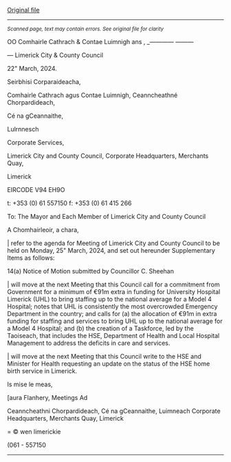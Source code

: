 [Original file](https://www.limerick.ie/sites/default/files/media/documents/2024-03/00-i-supplementary-agenda-council-meeting-25.03.2024.pdf)

---
*<small>Scanned page, text may contain errors. See original file for clarity</small>*  

OO Comhairle Cathrach
& Contae Luimnigh
ans , _————  ———

— Limerick City
& County Council

22" March, 2024.

Seirbhisi Corparaideacha,

Comhairle Cathrach agus Contae Luimnigh,
Ceanncheathné Chorpardideach,

Cé na gCeannaithe,

Lulrnnesch

Corporate Services,

Limerick City and County Council,
Corporate Headquarters,
Merchants Quay,

Limerick

EIRCODE V94 EH9O

t: +353 (0) 61 557150
f: +353 (0) 61 415 266

To: The Mayor and Each Member of Limerick City and County Council

A Chomhairleoir, a chara,

| refer to the agenda for Meeting of Limerick City and County Council to be held on Monday,
25" March, 2024, and set out hereunder Supplementary Items as follows:

14(a) Notice of Motion submitted by Councillor C. Sheehan

| will move at the next Meeting that this Council call for a commitment from
Government for a minimum of €91m extra in funding for University Hospital Limerick
(UHL) to bring staffing up to the national average for a Model 4 Hospital; notes that
UHL is consistently the most overcrowded Emergency Department in the country; and
calls for (a) the allocation of €91m in extra funding for staffing and services to bring
UHL up to the national average for a Model 4 Hospital; and (b) the creation of a
Taskforce, led by the Taoiseach, that includes the HSE, Department of Health and Local
Hospital Management to address the deficits in care and services.

| will move at the next Meeting that this Council write to the HSE and Minister for
Health requesting an update on the status of the HSE home birth service in Limerick.

Is mise le meas,

[aura Flanhery,
Meetings Ad

Ceanncheathni Chorpardideach, Cé na gCeannaithe, Luimneach
Corporate Headquarters, Merchants Quay, Limerick

=
© wen limerickie

(061 - 557150


---
